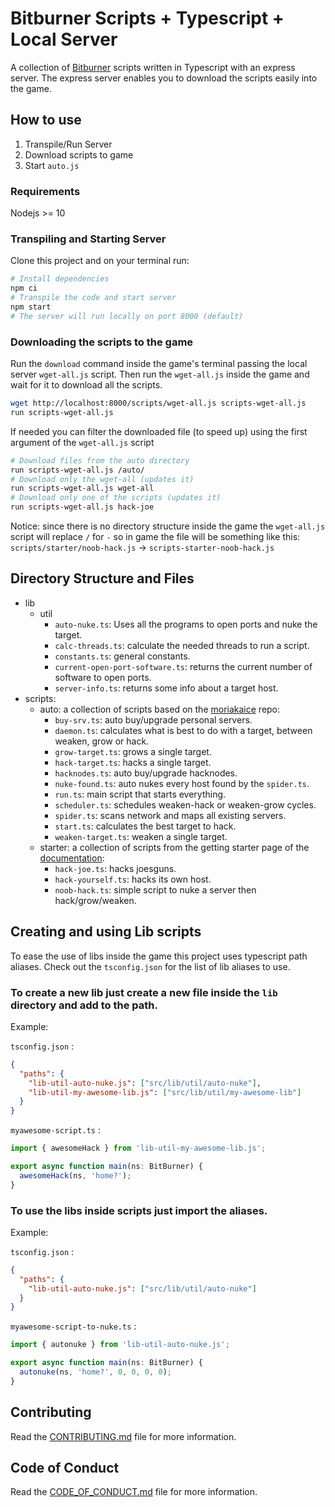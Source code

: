 # Bitburner Scripts + Typescript + Local Server

A collection of [Bitburner](https://danielyxie.github.io/bitburner/) scripts written in Typescript with an express server. The express server enables you to download the scripts easily into the game.

## How to use

1. Transpile/Run Server
2. Download scripts to game
3. Start `auto.js`

### Requirements

Nodejs >= 10

### Transpiling and Starting Server

Clone this project and on your terminal run:

```bash
# Install dependencies
npm ci
# Transpile the code and start server
npm start
# The server will run locally on port 8000 (default)
```

### Downloading the scripts to the game

Run the `download` command inside the game's terminal passing the local server `wget-all.js` script. Then run the `wget-all.js` inside the game and wait for it to download all the scripts.

```bash
wget http://localhost:8000/scripts/wget-all.js scripts-wget-all.js
run scripts-wget-all.js
```

If needed you can filter the downloaded file (to speed up) using the first argument of the `wget-all.js` script

```bash
# Download files from the auto directory
run scripts-wget-all.js /auto/
# Download only the wget-all (updates it)
run scripts-wget-all.js wget-all
# Download only one of the scripts (updates it)
run scripts-wget-all.js hack-joe
```

Notice: since there is no directory structure inside the game the `wget-all.js` script will replace `/` for `-` so in game the file will be something like this: `scripts/starter/noob-hack.js` -> `scripts-starter-noob-hack.js`

## Directory Structure and Files

- lib
  - util
    - `auto-nuke.ts`: Uses all the programs to open ports and nuke the target.
    - `calc-threads.ts`: calculate the needed threads to run a script.
    - `constants.ts`: general constants.
    - `current-open-port-software.ts`: returns the current number of software to open ports.
    - `server-info.ts`: returns some info about a target host.
- scripts:
  - auto: a collection of scripts based on the [moriakaice](https://github.com/moriakaice/bitburner) repo:
    - `buy-srv.ts`: auto buy/upgrade personal servers.
    - `daemon.ts`: calculates what is best to do with a target, between weaken, grow or hack.
    - `grow-target.ts`: grows a single target.
    - `hack-target.ts`: hacks a single target.
    - `hacknodes.ts`: auto buy/upgrade hacknodes.
    - `nuke-found.ts`: auto nukes every host found by the `spider.ts`.
    - `run.ts`: main script that starts everything.
    - `scheduler.ts`: schedules weaken-hack or weaken-grow cycles.
    - `spider.ts`: scans network and maps all existing servers.
    - `start.ts`: calculates the best target to hack.
    - `weaken-target.ts`: weaken a single target.
  - starter: a collection of scripts from the getting starter page of the [documentation](https://bitburner.readthedocs.io/en/latest/guidesandtips/gettingstartedguideforbeginnerprogrammers.html):
    - `hack-joe.ts`: hacks joesguns.
    - `hack-yourself.ts`: hacks its own host.
    - `noob-hack.ts`: simple script to nuke a server then hack/grow/weaken.

## Creating and using Lib scripts

To ease the use of libs inside the game this project uses typescript path aliases. Check out the `tsconfig.json` for the list of lib aliases to use.

### To create a new lib just create a new file inside the `lib` directory and add to the path.

Example:

`tsconfig.json` :

```json
{
  "paths": {
    "lib-util-auto-nuke.js": ["src/lib/util/auto-nuke"],
    "lib-util-my-awesome-lib.js": ["src/lib/util/my-awesome-lib"]
  }
}
```

`myawesome-script.ts` :

```typescript
import { awesomeHack } from 'lib-util-my-awesome-lib.js';

export async function main(ns: BitBurner) {
  awesomeHack(ns, 'home?');
}
```

### To use the libs inside scripts just import the aliases.

Example:

`tsconfig.json` :

```json
{
  "paths": {
    "lib-util-auto-nuke.js": ["src/lib/util/auto-nuke"]
  }
}
```

`myawesome-script-to-nuke.ts` :

```typescript
import { autonuke } from 'lib-util-auto-nuke.js';

export async function main(ns: BitBurner) {
  autonuke(ns, 'home?', 0, 0, 0, 0);
}
```

## Contributing

Read the [CONTRIBUTING.md](CONTRIBUTING.md) file for more information.

## Code of Conduct

Read the [CODE_OF_CONDUCT.md](CODE_OF_CONDUCT.md) file for more information.
